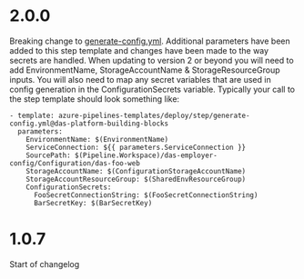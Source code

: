 # 2.0.0

Breaking change to [generate-config.yml](azure-pipelines-templates/deploy/step/generate-config.yml).  Additional parameters have been added to this step template and changes have been made to the way secrets are handled.  When updating to version 2 or beyond you will need to add EnvironmentName, StorageAccountName & StorageResourceGroup inputs.  You will also need to map any secret variables that are used in config generation in the ConfigurationSecrets variable.  Typically your call to the step template should look something like:
```
- template: azure-pipelines-templates/deploy/step/generate-config.yml@das-platform-building-blocks
  parameters:
    EnvironmentName: $(EnvironmentName)
    ServiceConnection: ${{ parameters.ServiceConnection }}
    SourcePath: $(Pipeline.Workspace)/das-employer-config/Configuration/das-foo-web
    StorageAccountName: $(ConfigurationStorageAccountName)
    StorageAccountResourceGroup: $(SharedEnvResourceGroup)
    ConfigurationSecrets:
      FooSecretConnectionString: $(FooSecretConnectionString)
      BarSecretKey: $(BarSecretKey)
```

# 1.0.7

Start of changelog

